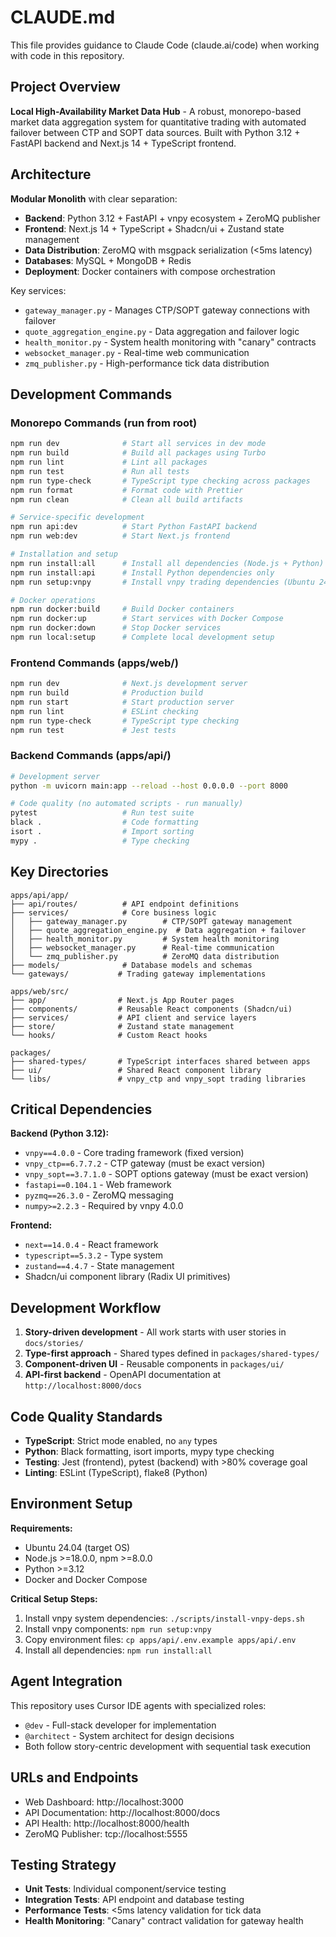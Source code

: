 # CLAUDE.md

This file provides guidance to Claude Code (claude.ai/code) when working with code in this repository.

## Project Overview

**Local High-Availability Market Data Hub** - A robust, monorepo-based market data aggregation system for quantitative trading with automated failover between CTP and SOPT data sources. Built with Python 3.12 + FastAPI backend and Next.js 14 + TypeScript frontend.

## Architecture

**Modular Monolith** with clear separation:
- **Backend**: Python 3.12 + FastAPI + vnpy ecosystem + ZeroMQ publisher
- **Frontend**: Next.js 14 + TypeScript + Shadcn/ui + Zustand state management  
- **Data Distribution**: ZeroMQ with msgpack serialization (<5ms latency)
- **Databases**: MySQL + MongoDB + Redis
- **Deployment**: Docker containers with compose orchestration

Key services:
- `gateway_manager.py` - Manages CTP/SOPT gateway connections with failover
- `quote_aggregation_engine.py` - Data aggregation and failover logic
- `health_monitor.py` - System health monitoring with "canary" contracts
- `websocket_manager.py` - Real-time web communication
- `zmq_publisher.py` - High-performance tick data distribution

## Development Commands

### Monorepo Commands (run from root)
```bash
npm run dev              # Start all services in dev mode
npm run build            # Build all packages using Turbo
npm run lint             # Lint all packages  
npm run test             # Run all tests
npm run type-check       # TypeScript type checking across packages
npm run format           # Format code with Prettier
npm run clean            # Clean all build artifacts

# Service-specific development
npm run api:dev          # Start Python FastAPI backend
npm run web:dev          # Start Next.js frontend

# Installation and setup
npm run install:all      # Install all dependencies (Node.js + Python)
npm run install:api      # Install Python dependencies only
npm run setup:vnpy       # Install vnpy trading dependencies (Ubuntu 24.04)

# Docker operations
npm run docker:build     # Build Docker containers
npm run docker:up        # Start services with Docker Compose
npm run docker:down      # Stop Docker services
npm run local:setup      # Complete local development setup
```

### Frontend Commands (apps/web/)
```bash
npm run dev              # Next.js development server
npm run build            # Production build
npm run start            # Start production server
npm run lint             # ESLint checking
npm run type-check       # TypeScript type checking
npm run test             # Jest tests
```

### Backend Commands (apps/api/)
```bash
# Development server
python -m uvicorn main:app --reload --host 0.0.0.0 --port 8000

# Code quality (no automated scripts - run manually)
pytest                   # Run test suite
black .                  # Code formatting
isort .                  # Import sorting
mypy .                   # Type checking
```

## Key Directories

```
apps/api/app/
├── api/routes/          # API endpoint definitions
├── services/            # Core business logic
│   ├── gateway_manager.py        # CTP/SOPT gateway management
│   ├── quote_aggregation_engine.py  # Data aggregation + failover
│   ├── health_monitor.py         # System health monitoring
│   ├── websocket_manager.py      # Real-time communication
│   └── zmq_publisher.py          # ZeroMQ data distribution
├── models/              # Database models and schemas
└── gateways/           # Trading gateway implementations

apps/web/src/
├── app/                # Next.js App Router pages
├── components/         # Reusable React components (Shadcn/ui)
├── services/           # API client and service layers
├── store/              # Zustand state management
└── hooks/              # Custom React hooks

packages/
├── shared-types/       # TypeScript interfaces shared between apps
├── ui/                 # Shared React component library
└── libs/               # vnpy_ctp and vnpy_sopt trading libraries
```

## Critical Dependencies

**Backend (Python 3.12):**
- `vnpy==4.0.0` - Core trading framework (fixed version)
- `vnpy_ctp==6.7.7.2` - CTP gateway (must be exact version)
- `vnpy_sopt==3.7.1.0` - SOPT options gateway (must be exact version)
- `fastapi==0.104.1` - Web framework
- `pyzmq==26.3.0` - ZeroMQ messaging
- `numpy>=2.2.3` - Required by vnpy 4.0.0

**Frontend:**
- `next==14.0.4` - React framework
- `typescript==5.3.2` - Type system
- `zustand==4.4.7` - State management
- Shadcn/ui component library (Radix UI primitives)

## Development Workflow

1. **Story-driven development** - All work starts with user stories in `docs/stories/`
2. **Type-first approach** - Shared types defined in `packages/shared-types/`
3. **Component-driven UI** - Reusable components in `packages/ui/`
4. **API-first backend** - OpenAPI documentation at `http://localhost:8000/docs`

## Code Quality Standards

- **TypeScript**: Strict mode enabled, no `any` types
- **Python**: Black formatting, isort imports, mypy type checking
- **Testing**: Jest (frontend), pytest (backend) with >80% coverage goal
- **Linting**: ESLint (TypeScript), flake8 (Python)

## Environment Setup

**Requirements:**
- Ubuntu 24.04 (target OS)
- Node.js >=18.0.0, npm >=8.0.0
- Python >=3.12
- Docker and Docker Compose

**Critical Setup Steps:**
1. Install vnpy system dependencies: `./scripts/install-vnpy-deps.sh`
2. Install vnpy components: `npm run setup:vnpy`
3. Copy environment files: `cp apps/api/.env.example apps/api/.env`
4. Install all dependencies: `npm run install:all`

## Agent Integration

This repository uses Cursor IDE agents with specialized roles:
- `@dev` - Full-stack developer for implementation
- `@architect` - System architect for design decisions
- Both follow story-centric development with sequential task execution

## URLs and Endpoints

- Web Dashboard: http://localhost:3000
- API Documentation: http://localhost:8000/docs  
- API Health: http://localhost:8000/health
- ZeroMQ Publisher: tcp://localhost:5555

## Testing Strategy

- **Unit Tests**: Individual component/service testing
- **Integration Tests**: API endpoint and database testing  
- **Performance Tests**: <5ms latency validation for tick data
- **Health Monitoring**: "Canary" contract validation for gateway health